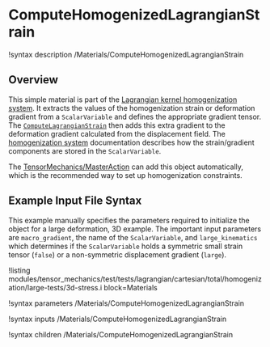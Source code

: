 # ComputeHomogenizedLagrangianStrain

!syntax description /Materials/ComputeHomogenizedLagrangianStrain

## Overview

This simple material is part of the [Lagrangian kernel homogenization system](Homogenization.md).
It extracts the values of the homogenization strain or deformation
gradient from a `ScalarVariable` and defines the appropriate gradient
tensor.  The [`ComputeLagrangianStrain`](ComputeLagrangianStrain.md) then
adds this extra gradient to the deformation gradient calculated from
the displacement field.
The [homogenization system](Homogenization.md) documentation describes how the
strain/gradient components are stored in the `ScalarVariable`.

The [TensorMechanics/MasterAction](/Modules/TensorMechanics/Master/index.md) can add this object
automatically, which is the recommended way to set up homogenization constraints.

## Example Input File Syntax

This example manually specifies the parameters required to initialize the object for a
large deformation, 3D example.
The important input parameters are `macro_gradient`, the name of the `ScalarVariable`,
and `large_kinematics` which determines if the `ScalarVariable` holds a symmetric
small strain tensor (`false`) or a non-symmetric displacement gradient (`large`).

!listing modules/tensor_mechanics/test/tests/lagrangian/cartesian/total/homogenization/large-tests/3d-stress.i
         block=Materials

!syntax parameters /Materials/ComputeHomogenizedLagrangianStrain

!syntax inputs /Materials/ComputeHomogenizedLagrangianStrain

!syntax children /Materials/ComputeHomogenizedLagrangianStrain

